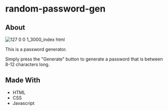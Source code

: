 # random-password-gen

## About

![127 0 0 1_3000_index html](https://user-images.githubusercontent.com/63358081/204348315-ad1eb38a-01a3-4347-b136-b30f0703d900.png)

This is a password generator.

Simply press the "Generate" button to generate a password that is between 8-12 characters long.

## Made With

* HTML
* CSS
* Javascript
